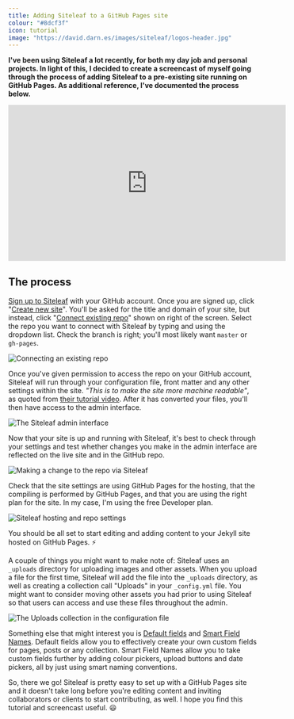 ```yaml
---
title: Adding Siteleaf to a GitHub Pages site
colour: "#8dcf3f"
icon: tutorial
image: "https://david.darn.es/images/siteleaf/logos-header.jpg"
---
```


**I've been using Siteleaf a lot recently, for both my day job and personal projects. In light of this, I decided to create a screencast of myself going through the process of adding Siteleaf to a pre-existing site running on GitHub Pages. As additional reference, I've documented the process below.**

<!-- more -->

<iframe width="560" height="315" src="https://www.youtube.com/embed/zrkcGL5H3MU" frameborder="0" allowfullscreen></iframe>

## The process

[Sign up to Siteleaf](https://manage.siteleaf.com/signup) with your GitHub account. Once you are signed up, click  "[Create new site](https://manage.siteleaf.com/sites/new)". You'll be asked for the title and domain of your site, but instead, click "[Connect existing repo](https://manage.siteleaf.com/sites/import)" shown on right of the screen. Select the repo you want to connect with Siteleaf by typing and using the dropdown list. Check the branch is right; you'll most likely want `master` or `gh-pages`.

![Connecting an existing repo](https://david.darn.es/images/siteleaf/connect-repo.png)

Once you've given permission to access the repo on your GitHub account, Siteleaf will run through your configuration file, front matter and any other settings within the site. _"This is to make the site more machine readable"_, as quoted from [their tutorial video](http://www.siteleaf.com/blog/connecting-github/). After it has converted your files, you'll then have access to the admin interface.

![The Siteleaf admin interface](https://david.darn.es/images/siteleaf/admin-ui.png)


Now that your site is up and running with Siteleaf, it's best to check through your settings and test whether changes you make in the admin interface are reflected on the live site and in the GitHub repo. 

![Making a change to the repo via Siteleaf](https://david.darn.es/images/siteleaf/commited-change.png)

Check that the site settings are using GitHub Pages for the hosting, that the compiling is performed by GitHub Pages, and that you are using the right plan for the site. In my case, I'm using the free Developer plan.

![Siteleaf hosting and repo settings](https://david.darn.es/images/siteleaf/site-settings.png)

You should be all set to start editing and adding content to your Jekyll site hosted on GitHub Pages. ⚡️

A couple of things you might want to make note of: Siteleaf uses an `_uploads` directory for uploading images and other assets. When you upload a file for the first time, Siteleaf will add the file into the `_uploads` directory, as well as creating a collection call "Uploads" in your `_config.yml` file. You might want to consider moving other assets you had prior to using Siteleaf so that users can access and use these files throughout the admin.

![The Uploads collection in the configuration file](https://david.darn.es/images/siteleaf/uploads-collection.png)

Something else that might interest you is [Default fields](http://learn.siteleaf.com/content/defaults/) and [Smart Field Names](http://learn.siteleaf.com/content/metadata/#smart-field-names). Default fields allow you to effectively create your own custom fields for pages, posts or any collection. Smart Field Names allow you to take custom fields further by adding colour pickers, upload buttons and date pickers, all by just using smart naming conventions.

So, there we go! Siteleaf is pretty easy to set up with a GitHub Pages site and it doesn't take long before you're editing content and inviting collaborators or clients to start contributing, as well. I hope you find this tutorial and screencast useful. 😃
